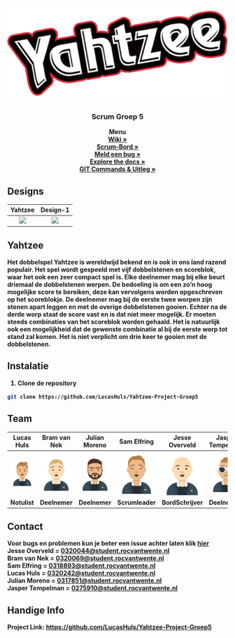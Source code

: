 <br />
<p align="center">
  <a href="https://github.com/LucasHuls/Yahtzee-Project-Groep5">
    <img src="yahtzee/yahtzee-logo.png" alt="Logo">
  </a>

  <h3 align="center">Scrum Groep 5</h3>

  <p align="center">
    <strong>Menu</strong>
	<br />
	<a href="https://github.com/LucasHuls/Yahtzee-Project-Groep5/wiki"><strong>Wiki »</strong></a>
	<br />
    <a href="https://dev.azure.com/cooleboysz/Yahtzee%20I9AO3"><strong>Scrum-Bord »</strong></a>
	<br />
    <a href="https://github.com/LucasHuls/Yahtzee-Project-Groep5/issues"><strong>Meld een bug »</strong></a>
	<br />
    <a href="https://github.com/lucashuls/Yahtzee-Project-Groep5"><strong>Explore the docs »</strong></a>
	<br />
	<a href="https://github.com/LucasHuls/Calc4You-Project-Groep-5/tree/master/readme-bestanden"><strong>GIT Commands & Uitleg »</a>
  </p>
</p>

## Designs

| Yahtzee 									 | Design-1 						   |
| :---:        									 |     :---:      							   |
| <img src="readme-bestanden/Screenshot1" width="500">   | <img src="readme-bestanden/Screenshot2" width="500">     |

## Yahtzee

Het dobbelspel Yahtzee is wereldwijd bekend en is ook in ons land razend populair. Het spel wordt gespeeld met vijf dobbelstenen en scoreblok, waar het ook een zeer compact spel is. Elke deelnemer mag bij elke beurt driemaal de dobbelstenen werpen. De bedoeling is om een zo’n hoog mogelijke score te bereiken, deze kan vervolgens worden opgeschreven op het scoreblokje. De deelnemer mag bij de eerste twee worpen zijn stenen apart leggen en met de overige dobbelstenen gooien. Echter na de derde worp staat de score vast en is dat niet meer mogelijk. Er moeten steeds combinaties van het scoreblok worden gehaald. Het is natuurlijk ook een mogelijkheid dat de gewenste combinatie al bij de eerste worp tot stand zal komen. Het is niet verplicht om drie keer te gooien met de dobbelstenen.

## Instalatie

1. Clone de repository
```sh
git clone https://github.com/LucasHuls/Yahtzee-Project-Groep5
```

## Team
| Lucas Huls    						  | Bram van Nek 						   | Julian Moreno 		   					 | Sam Elfring 							| Jesse Overveld | Jasper Tempelman |
| ------------- 						  | ------------- 						   | ------------- 		   					 | -------------  						| ------------- | ------------- |
| <img src="readme-bestanden/Lucas.png">  | <img src="readme-bestanden/Bram.png">  | <img src="readme-bestanden/Julian.png"> | <img src="readme-bestanden/Sam.png"> | <img src="readme-bestanden/Jesse.png"> | <img src="readme-bestanden/Jasper.png"> |
| Notulist      						  | Deelnemer  							   | Deelnemer 								 | Scrumleader  						| BordSchrijver | Deelnemer |

## Contact
Voor bugs en problemen kun je beter een issue achter laten klik <a href="https://github.com/LucasHuls/Yahtzee-Project-Groep5">hier</a>
<br>
Jesse Overveld = 0320044@student.rocvantwente.nl
<br>
Bram van Nek = 0320069@student.rocvantwente.nl
<br>
Sam Elfring = 0318893@student.rocvantwente.nl
<br>
Lucas Huls  = 0320242@student.rocvantwente.nl
<br>
Julian Moreno = 0317851@student.rocvantwente.nl
<br>
Jasper Tempelman = 0275910@student.rocvantwente.nl
<br>

## Handige Info
Project Link: https://github.com/LucasHuls/Yahtzee-Project-Groep5

